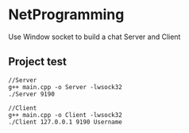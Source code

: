 # NetProgramming
Use Window socket to build a chat Server and Client
## Project test
```
//Server
g++ main.cpp -o Server -lwsock32
./Server 9190
```
```
//Client
g++ main.cpp -o Client -lwsock32
./Client 127.0.0.1 9190 Username
```
